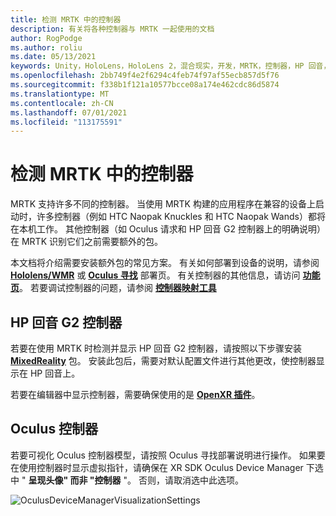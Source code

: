```yaml
---
title: 检测 MRTK 中的控制器
description: 有关将各种控制器与 MRTK 一起使用的文档
author: RogPodge
ms.author: roliu
ms.date: 05/13/2021
keywords: Unity，HoloLens，HoloLens 2，混合现实，开发，MRTK，控制器，HP 回音，Oculus，HTC naopak，动手
ms.openlocfilehash: 2bb749f4e2f6294c4feb74f97af55ecb857d5f76
ms.sourcegitcommit: f338b1f121a10577bcce08a174e462cdc86d5874
ms.translationtype: MT
ms.contentlocale: zh-CN
ms.lasthandoff: 07/01/2021
ms.locfileid: "113175591"
---
```

# <a name="detecting-controllers-in-mrtk"></a>检测 MRTK 中的控制器

MRTK 支持许多不同的控制器。 当使用 MRTK 构建的应用程序在兼容的设备上启动时，许多控制器（例如 HTC Naopak Knuckles 和 HTC Naopak Wands）都将在本机工作。 其他控制器（如 Oculus 请求和 HP 回音 G2 控制器上的明确说明）在 MRTK 识别它们之前需要额外的包。

本文档将介绍需要安装额外包的常见方案。 有关如何部署到设备的说明，请参阅 [**Hololens/WMR**](./wmr-mrtk.md) 或 [**Oculus 寻找**](/windows/mixed-reality/mrtk-unity/supported-devices/oclus-quest-mrtk) 部署页。 有关控制器的其他信息，请访问 [**功能页**](../features/input/controllers.md)。 若要调试控制器的问题，请参阅 [**控制器映射工具**](../features/tools/controller-mapping-tool.md)

## <a name="hp-reverb-g2-controllers"></a>HP 回音 G2 控制器

若要在使用 MRTK 时检测并显示 HP 回音 G2 控制器，请按照以下步骤安装 [**MixedReality**](/windows/mixed-reality/develop/unity/unity-reverb-g2-controllers#installing-microsoftmixedrealityinput-with-the-mixed-reality-feature-tool) 包。 安装此包后，需要对默认配置文件进行其他更改，使控制器显示在 HP 回音上。 

若要在编辑器中显示控制器，需要确保使用的是 [**OpenXR 插件**](/windows/mixed-reality/develop/unity/openxr-getting-started)。

## <a name="oculus-controllers"></a>Oculus 控制器 

若要可视化 Oculus 控制器模型，请按照 Oculus 寻找部署说明进行操作。 如果要在使用控制器时显示虚拟指针，请确保在 XR SDK Oculus Device Manager 下选中 " **呈现头像" 而非 "控制器** "。 否则，请取消选中此选项。

![OculusDeviceManagerVisualizationSettings](../images/cross-platform/oculus-quest/OculusDeviceManager.png)
